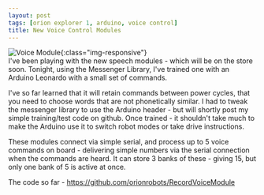 ```yaml
---
layout: post
tags: [orion explorer 1, arduino, voice control]
title: New Voice Control Modules
---
```

![Voice Module](/assets/2014-01-12-new-voice-control-modules/voice-module-close.jpg){:class="img-responsive"}<br />
I've been playing with the new speech modules - which will be on the store soon. Tonight, using the Messenger Library, I've trained one with an Arduino Leonardo with a small set of commands.

I've so far learned that it will retain commands between power cycles, that you need to choose words that are not phonetically similar. I had to tweak the messenger library to use the Arduino header - but will shortly post my simple training/test code on github. Once trained - it shouldn't take much to make the Arduino use it to switch robot modes or take drive instructions.

These modules connect via simple serial, and process up to 5 voice commands on board - delivering simple numbers via the serial connection when the commands are heard. It can store 3 banks of these - giving 15, but only one bank of 5 is active at once.

The code so far - <https://github.com/orionrobots/RecordVoiceModule>


